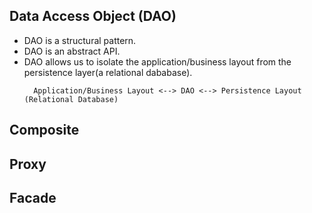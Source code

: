 ## Data Access Object (DAO)

- DAO is a structural pattern.
- DAO is an abstract API.
- DAO allows us to isolate the application/business layout from the persistence layer(a relational dababase).
  ```
    Application/Business Layout <--> DAO <--> Persistence Layout (Relational Database)
  ```
## Composite

## Proxy

## Facade
